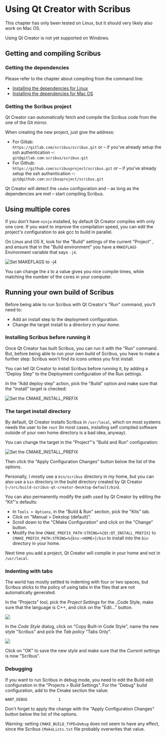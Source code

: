 # Using Qt Creator with Scribus

This chapter has only been tested on Linux, but it should very likely also work on Mac OS.

Using Qt Creator is not yet supported on Windows.

## Getting and compiling Scribus

### Getting the dependencies

Please refer to the chapter about compiling from the command line:

- [Installing the dependencies for Linux]()
- [Installing the dependencies for Mac OS]()

### Getting the Scribus project

Qt Creator can _automatically_ fetch and compile the Scribus code from the one of the Git mirror.

When creating the new project, just give the address:
- For Gitlab:  
  `https://gitlab.com/scribus/scribus.git`
  or – if you've already setup the ssh authentication –:  
  `git@gitlab.com:scribus/scribus.git`
- For Github:  
  `https://github.com/scribusproject/scribus.git`
  or – if you've already setup the ssh authentication –:  
  `git@github.com:scribusproject/scribus.git`

Qt Creator will detect the `cmake` configuration and – as long as the dependencies are met – start compiling Scribus.

## Using multiple cores

If you don't have `ninja` installed, by default Qt Creator compiles with only one core. If you want to improve the compilation speed, you can edit the project's configuration to ask gcc to build in parallel.

On Linux and OS X, look for the "Build" settings of the current "Project" , and ensure that in the "Build environment" you have a `MAKEFLAGS` Environment variable that says `-j4`.

![Set MAKEFLAGS to -j4](images/qt-creator-make-j4.png)


You can change the `4` to a value gives you nice compile times, while matching the number of the cores in your computer.

## Running your own build of Scribus

Before being able to run Scribus with Qt Creator's "Run" command, you'll need to:

- Add an install step to the deployment configuration.
- Change the target install to a directory in your _home_.

### Installing Scribus before running it

Once Qt Creator has built Scribus, you can run it with the "Run" command. But, before being able to run your own build of Scribus, you have to make a further step: Scribus won't find its icons unless you first install.

You can tell Qt Creator to install Scribus before running it, by adding a "Deploy Step" to the Deployment configuration of the Run settings.

In the "Add deploy step" action, pick the "Build" option and make sure that the "install" target is checked:

![Set the `CMAKE_INSTALL_PREFIX` ](images/qt-creator-cmake-install-step.png)

### The target install directory

By default, Qt Creator installs Scribus in `/usr/local`, which on most systems needs the user to be `root` (In most cases, installing self compiled software outside of your own home directory is a bad idea, anyway).

You can change the target in the "Project"'s "Build and Run" configuration:

![Set the `CMAKE_INSTALL_PREFIX` ](images/qt-creator-cmake-install-prefix.png)

Then click the "Apply Configuration Changes" button below the list of the options.

Personally, I mostly use a `bin/scribus` directory in my home, but you can also use a `bin` directory in the build directory created by Qt Creator (`~/src/build-scribus-qt-creator-Desktop-Default/bin`).

You can also permanently modify the path used by Qt Creator by editing the "Kit"'s defaults:

- In `Tools > Options`, in the "Build & Run" section, pick the "Kits" tab.
- Click on "Manual > Dekstop (default)".
- Scroll down to the "CMake Configuration" and click on the "Change" button.
- Modify the line `CMAKE_PREFIX_PATH:STRING=%{Qt:QT_INSTALL_PREFIX}` to `CMAKE_PREFIX_PATH:STRING=%{Env:<HOME>}/bin` to install into the `bin` directory in your home.

Next time you add a project, Qt Creator will compile in your home and not in `/usr/local`.

### Indenting with tabs

The world has mostly settled to indenting with four or  two spaces, but Scribus sticks to the policy of using tabs in the files that are not automatically generated.

In the "Projects" tool, pick the _Project Settings_ for the _Code Style, make sure that the language is C++, and click on the "Edit..." button.

![](images/editor-code-style.png)

In the _Code Style_ dialog, click on "Copy Built-in Code Style", name the new style "Scribus" and pick the _Tab policy_ "Tabs Only".

![](images/editor-code-style-scribus.png)

Click on "OK" to save the new style and make sure that the _Current settings_ is now "Scribus".

### Debugging

If you want to run Scribus in debug mode, you need to edit the Build edit configuration in the "Projects > Build Settings". For the "Debug" build configuration, add to the Cmake section the value:

```
WANT_DEBUG              1
```

Don't forget to apply the change with the "Apply Configuration Changes" button below the list of the options.

Warning: setting `CMAKE_BUILD_TYPE=Debug` does not seem to have any effect, since the Scribus `CMakeLists.txt` file probably overwrites that value.
